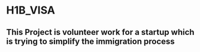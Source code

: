# H1B_VISA

## This Project is volunteer work for a startup which is trying to simplify the immigration process

